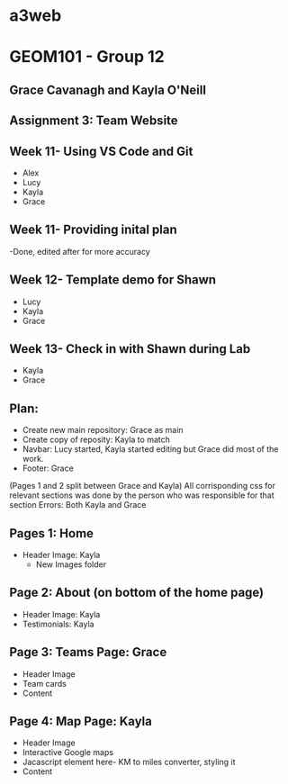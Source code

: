 # a3web
# GEOM101 - Group 12
## Grace Cavanagh and Kayla O'Neill
## Assignment 3: Team Website


## Week 11- Using VS Code and Git 
- Alex
- Lucy
- Kayla
- Grace

## Week 11- Providing inital plan 
-Done, edited after for more accuracy 

## Week 12- Template demo for Shawn
- Lucy
- Kayla
- Grace

## Week 13- Check in with Shawn during Lab
- Kayla
- Grace
## Plan:
- Create new main repository: Grace as main
- Create copy of reposity: Kayla to match
- Navbar: Lucy started, Kayla started editing but Grace did most of the work. 
- Footer: Grace

(Pages 1 and 2 split between Grace and Kayla) 
All corrisponding css for relevant sections was done by the person who was responsible for that section
Errors: Both Kayla and Grace

## Pages 1: Home 
- Header Image: Kayla 
    - New Images folder 

## Page 2: About (on bottom of the home page)
- Header Image: Kayla
- Testimonials: Kayla 

## Page 3: Teams Page: Grace
- Header Image
- Team cards
- Content

## Page 4: Map Page: Kayla
- Header Image
- Interactive Google maps
- Jacascript element here- KM to miles converter, styling it
- Content
